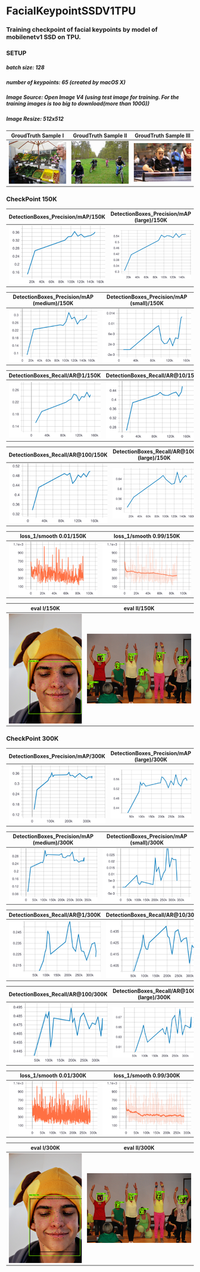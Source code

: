 # FacialKeypointSSDV1TPU
### Training checkpoint of facial keypoints by model of mobilenetv1 SSD on TPU. 
### SETUP
##### batch size: 128
##### number of keypoints: 65 (created by macOS X)
##### Image Source: Open Image V4 (using test image for training. For the training images is too big to download(more than 100G))
##### Image Resize: 512x512

|    GroudTruth Sample I   |    GroudTruth Sample II   |    GroudTruth Sample III   |
:--------------------------:|:-------------------------:|:---------------------------:
![](https://github.com/zoonewbie/FacialKeypointSSDV1TPU/raw/master/groundtruth1.png)  |  ![](https://github.com/zoonewbie/FacialKeypointSSDV1TPU/raw/master/groundtruth2.png)|  ![](https://github.com/zoonewbie/FacialKeypointSSDV1TPU/raw/master/groundtruth3.png)





### CheckPoint 150K
| DetectionBoxes_Precision/mAP/150K |DetectionBoxes_Precision/mAP (large)/150K|
:-------------------------------------------------------:|:-----------------------------------------------:
![](https://github.com/zoonewbie/FacialKeypointSSDV1TPU/raw/master/150K/DetectionBoxes_Precision_mAP.svg?sanitize=true)|![](https://github.com/zoonewbie/FacialKeypointSSDV1TPU/raw/master/150K/DetectionBoxes_Precision_mAP%20(large).svg?sanitize=true)

|DetectionBoxes_Precision/mAP (medium)/150K|DetectionBoxes_Precision/mAP (small)/150K|
:-------------------------------------------------------:|:-----------------------------------------------:
![](https://github.com/zoonewbie/FacialKeypointSSDV1TPU/raw/master/150K/DetectionBoxes_Precision_mAP%20(medium).svg?sanitize=true)|![](https://github.com/zoonewbie/FacialKeypointSSDV1TPU/raw/master/150K/DetectionBoxes_Precision_mAP%20(small).svg?sanitize=true)


|DetectionBoxes_Recall/AR@1/150K|DetectionBoxes_Recall/AR@10/150K|
:-------------------------------------------------------:|:-----------------------------------------------:
![](https://github.com/zoonewbie/FacialKeypointSSDV1TPU/raw/master/150K/DetectionBoxes_Recall_AR%401.svg?sanitize=true)|![](https://github.com/zoonewbie/FacialKeypointSSDV1TPU/raw/master/150K/DetectionBoxes_Recall_AR%4010.svg?sanitize=true)


|DetectionBoxes_Recall/AR@100/150K|DetectionBoxes_Recall/AR@100 (large)/150K|
:-------------------------------------------------------:|:-----------------------------------------------:
![](https://github.com/zoonewbie/FacialKeypointSSDV1TPU/raw/master/150K/DetectionBoxes_Recall_AR%40100.svg?sanitize=true)|![](https://github.com/zoonewbie/FacialKeypointSSDV1TPU/raw/master/150K/DetectionBoxes_Recall_AR%40100%20(large).svg?sanitize=true)


|loss_1/smooth 0.01/150K|loss_1/smooth 0.99/150K|
:-------------------------------------------------------:|:-----------------------------------------------:
![](https://github.com/zoonewbie/FacialKeypointSSDV1TPU/raw/master/150K/loss_1.svg?sanitize=true)|![](https://github.com/zoonewbie/FacialKeypointSSDV1TPU/raw/master/150K/loss_1099.svg?sanitize=true)


|eval I/150K|eval II/150K|
:-------------------------------------------------------:|:-----------------------------------------------:
![](https://github.com/zoonewbie/FacialKeypointSSDV1TPU/raw/master/150K/eval1.png)|![](https://github.com/zoonewbie/FacialKeypointSSDV1TPU/raw/master/150K/eval4.png)




### CheckPoint 300K
| DetectionBoxes_Precision/mAP/300K |DetectionBoxes_Precision/mAP (large)/300K|
:-------------------------------------------------------:|:-----------------------------------------------:
![](https://github.com/zoonewbie/FacialKeypointSSDV1TPU/raw/master/300K/DetectionBoxes_Precision_mAP.svg?sanitize=true)|![](https://github.com/zoonewbie/FacialKeypointSSDV1TPU/raw/master/300K/DetectionBoxes_Precision_mAP%20(large).svg?sanitize=true)

|DetectionBoxes_Precision/mAP (medium)/300K|DetectionBoxes_Precision/mAP (small)/300K|
:-------------------------------------------------------:|:-----------------------------------------------:
![](https://github.com/zoonewbie/FacialKeypointSSDV1TPU/raw/master/300K/DetectionBoxes_Precision_mAP%20(medium).svg?sanitize=true)|![](https://github.com/zoonewbie/FacialKeypointSSDV1TPU/raw/master/300K/DetectionBoxes_Precision_mAP%20(small).svg?sanitize=true)


|DetectionBoxes_Recall/AR@1/300K|DetectionBoxes_Recall/AR@10/300K|
:-------------------------------------------------------:|:-----------------------------------------------:
![](https://github.com/zoonewbie/FacialKeypointSSDV1TPU/raw/master/300K/DetectionBoxes_Recall_AR%401.svg?sanitize=true)|![](https://github.com/zoonewbie/FacialKeypointSSDV1TPU/raw/master/300K/DetectionBoxes_Recall_AR%4010.svg?sanitize=true)


|DetectionBoxes_Recall/AR@100/300K|DetectionBoxes_Recall/AR@100 (large)/300K|
:-------------------------------------------------------:|:-----------------------------------------------:
![](https://github.com/zoonewbie/FacialKeypointSSDV1TPU/raw/master/300K/DetectionBoxes_Recall_AR%40100.svg?sanitize=true)|![](https://github.com/zoonewbie/FacialKeypointSSDV1TPU/raw/master/300K/DetectionBoxes_Recall_AR%40100%20(large).svg?sanitize=true)


|loss_1/smooth 0.01/300K|loss_1/smooth 0.99/300K|
:-------------------------------------------------------:|:-----------------------------------------------:
![](https://github.com/zoonewbie/FacialKeypointSSDV1TPU/raw/master/300K/loss_1.svg?sanitize=true)|![](https://github.com/zoonewbie/FacialKeypointSSDV1TPU/raw/master/300K/loss_1099.svg?sanitize=true)


|eval I/300K|eval II/300K|
:-------------------------------------------------------:|:-----------------------------------------------:
![](https://github.com/zoonewbie/FacialKeypointSSDV1TPU/raw/master/300K/eval1.png)|![](https://github.com/zoonewbie/FacialKeypointSSDV1TPU/raw/master/300K/eval4.png)
